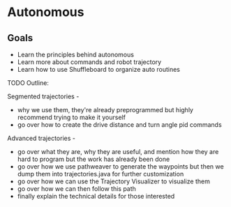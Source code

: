 # Autonomous

## Goals

- Learn the principles behind autonomous
- Learn more about commands and robot trajectory
- Learn how to use Shuffleboard to organize auto routines

TODO Outline:

Segmented trajectories - 
- why we use them, they're already preprogrammed but highly recommend trying to make it yourself
- go over how to create the drive distance and turn angle pid commands

Advanced trajectories - 
- go over what they are, why they are useful, and mention how they are hard to program but the work has already been done
- go over how we use pathweaver to generate the waypoints but then we dump them into trajectories.java for further customization
- go over how we can use the Trajectory Visualizer to visualize them
- go over how we can then follow this path
- finally explain the technical details for those interested
